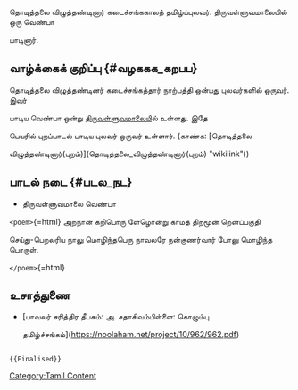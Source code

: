 தொடித்தலை விழுத்தண்டினார் கடைச்சங்ககாலத் தமிழ்ப்புலவர். திருவள்ளுவமாலையில் ஒரு வெண்பா
பாடினார்.

## வாழ்க்கைக் குறிப்பு {#வழககக_கறபப}

தொடித்தலை விழுத்தண்டினர் கடைச்சங்கத்தார் நாற்பத்தி ஒன்பது புலவர்களில் ஒருவர். இவர்
பாடிய வெண்பா ஒன்று [திருவள்ளுவமாலைய](திருவள்ளுவமாலை "wikilink")ில் உள்ளது. இதே
பெயரில் புறப்பாடல் பாடிய புலவர் ஒருவர் உள்ளார். (காண்க: [தொடித்தலை
விழுத்தண்டினார்(புறம்)](தொடித்தலை_விழுத்தண்டினார்(புறம்) "wikilink"))

## பாடல் நடை {#படல_நட}

-   திருவள்ளுவமாலை வெண்பா

`<poem>`{=html} அறநான் கறிபொரு ளேழொன்று காமத் திறமூன் றெனப்பகுதி
செய்து-பெறலரிய நாலு மொழிந்தபெரு நாவலரே நன்குணர்வார் போலு மொழிந்த பொருள்.
`</poem>`{=html}

## உசாத்துணை

-   [பாவலர் சரித்திர தீபகம்: அ. சதாசிவம்பிள்ளை: கொழும்பு
    தமிழ்ச்சங்கம்](https://noolaham.net/project/10/962/962.pdf)

```{=mediawiki}
{{Finalised}}
```
[Category:Tamil Content](Category:Tamil_Content "wikilink")

